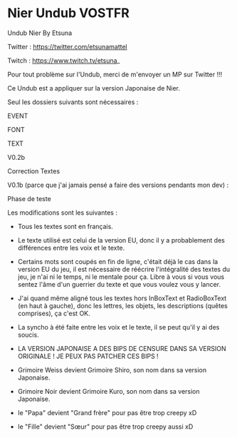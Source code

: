 # Nier Undub VOSTFR
Undub Nier By Etsuna

Twitter : https://twitter.com/etsunamattel

Twitch : https://www.twitch.tv/etsuna_

Pour tout problème sur l'Undub, merci de m'envoyer un MP sur Twitter !!!

Ce Undub est a appliquer sur la version Japonaise de Nier.

Seul les dossiers suivants sont nécessaires :

  EVENT
  
  FONT
  
  TEXT
  
V0.2b

Correction Textes
 
V0.1b (parce que j'ai jamais pensé a faire des versions pendants mon dev) :

Phase de teste
  
Les modifications sont les suivantes : 

  - Tous les textes sont en français.
  
  - Le texte utilisé est celui de la version EU, donc il y a probablement des différences entre les voix et le texte.
  
  - Certains mots sont coupés en fin de ligne, c'était déjà le cas dans la version EU du jeu,
  il est nécessaire de réécrire l'intégralité des textes du jeu, je n'ai ni le temps, ni le mentale pour ça.
  Libre à vous si vous vous sentez l'âme d'un guerrier du texte et que vous voulez vous y lancer.
  
  - J'ai quand même aligné tous les textes hors InBoxText et RadioBoxText (en haut à gauche), donc les lettres,
  les objets, les descriptions (quêtes comprises), ça c'est OK.
  
  - La syncho à été faite entre les voix et le texte, il se peut qu'il y ai des soucis.
  
  - LA VERSION JAPONAISE A DES BIPS DE CENSURE DANS SA VERSION ORIGINALE ! JE PEUX PAS PATCHER CES BIPS !
  
  - Grimoire Weiss devient Grimoire Shiro, son nom dans sa version Japonaise.
  
  - Grimoire Noir devient Grimoire Kuro, son nom dans sa version Japonaise.
  
  - le "Papa" devient "Grand frère" pour pas être trop creepy xD
  
  - le "Fille" devient "Sœur" pour pas être trop creepy aussi xD
